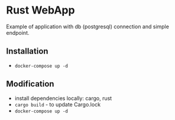 # Rust WebApp
Example of application with db (postgresql) connection and simple endpoint.

## Installation
- `docker-compose up -d`

## Modification
- install dependencies locally: cargo, rust
- `cargo build` - to update Cargo.lock
- `docker-compose up -d`
